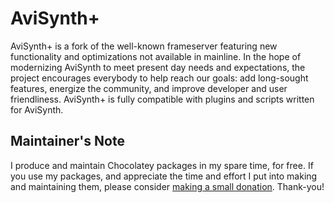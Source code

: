 

# AviSynth+

AviSynth+ is a fork of the well-known frameserver featuring new functionality and optimizations not available in mainline. In the hope of modernizing AviSynth to meet present day needs and expectations, the project encourages everybody to help reach our goals: add long-sought features, energize the community, and improve developer and user friendliness. AviSynth+ is fully compatible with plugins and scripts written for AviSynth.

## Maintainer's Note

I produce and maintain Chocolatey packages in my spare time, for free. If you use my packages, and appreciate the time and effort I put into making and maintaining them, please consider [making a small donation](https://www.buymeacoffee.com/jtcmedia). Thank-you!
